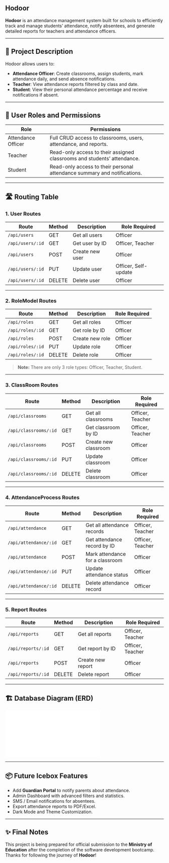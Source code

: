 ## Hodoor

**Hodoor** is an attendance management system built for schools to efficiently track and manage students’ attendance, notify absentees, and generate detailed reports for teachers and attendance officers.

---

## 📖 Project Description

Hodoor allows users to:
- **Attendance Officer**: Create classrooms, assign students, mark attendance daily, and send absence notifications.
- **Teacher**: View attendance reports filtered by class and date.
- **Student**: View their personal attendance percentage and receive notifications if absent.

---

## 👥 User Roles and Permissions

| Role                | Permissions |
|---------------------|-------------|
| Attendance Officer   | Full CRUD access to classrooms, users, attendance, and reports. |
| Teacher              | Read-only access to their assigned classrooms and students’ attendance. |
| Student              | Read-only access to their personal attendance summary and notifications. |

---

## 🛣️ Routing Table

### 1. User Routes
| Route                   | Method | Description                   | Role Required      |
|--------------------------|--------|-------------------------------|--------------------|
| `/api/users`             | GET    | Get all users                 | Officer            |
| `/api/users/:id`         | GET    | Get user by ID                | Officer, Teacher   |
| `/api/users`             | POST   | Create new user               | Officer            |
| `/api/users/:id`         | PUT    | Update user                   | Officer, Self-update |
| `/api/users/:id`         | DELETE | Delete user                   | Officer            |

---

### 2. RoleModel Routes
| Route                   | Method | Description                   | Role Required      |
|--------------------------|--------|-------------------------------|--------------------|
| `/api/roles`             | GET    | Get all roles                 | Officer            |
| `/api/roles/:id`         | GET    | Get role by ID                | Officer            |
| `/api/roles`             | POST   | Create new role               | Officer            |
| `/api/roles/:id`         | PUT    | Update role                   | Officer            |
| `/api/roles/:id`         | DELETE | Delete role                   | Officer            |

> **Note:** There are only 3 role types: Officer, Teacher, Student.

---

### 3. ClassRoom Routes
| Route                   | Method | Description                   | Role Required      |
|--------------------------|--------|-------------------------------|--------------------|
| `/api/classrooms`        | GET    | Get all classrooms            | Officer, Teacher   |
| `/api/classrooms/:id`    | GET    | Get classroom by ID           | Officer, Teacher   |
| `/api/classrooms`        | POST   | Create new classroom          | Officer            |
| `/api/classrooms/:id`    | PUT    | Update classroom              | Officer            |
| `/api/classrooms/:id`    | DELETE | Delete classroom              | Officer            |

---

### 4. AttendanceProcess Routes
| Route                   | Method | Description                          | Role Required      |
|--------------------------|--------|--------------------------------------|--------------------|
| `/api/attendance`        | GET    | Get all attendance records          | Officer, Teacher   |
| `/api/attendance/:id`    | GET    | Get attendance record by ID          | Officer, Teacher   |
| `/api/attendance`        | POST   | Mark attendance for a classroom      | Officer            |
| `/api/attendance/:id`    | PUT    | Update attendance status             | Officer            |
| `/api/attendance/:id`    | DELETE | Delete attendance record             | Officer            |

---

### 5. Report Routes
| Route                   | Method | Description                   | Role Required      |
|--------------------------|--------|-------------------------------|--------------------|
| `/api/reports`           | GET    | Get all reports               | Officer, Teacher   |
| `/api/reports/:id`       | GET    | Get report by ID              | Officer, Teacher   |
| `/api/reports`           | POST   | Create new report             | Officer            |
| `/api/reports/:id`       | DELETE | Delete report                 | Officer            |

---

## 🏗️ Database Diagram (ERD)

![ERD Diagram](/Users/sadeem/full-stack/application/FRONTEND/Project_descriptionFile/README.md)

---

## 📦 Future Icebox Features

- Add **Guardian Portal** to notify parents about attendance.
- Admin Dashboard with advanced filters and statistics.
- SMS / Email notifications for absentees.
- Export attendance reports to PDF/Excel.
- Dark Mode and Theme Customization.

---

## ✨ Final Notes

This project is being prepared for official submission to the **Ministry of Education** after the completion of the software development bootcamp.  
Thanks for following the journey of **Hodoor**! 
